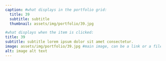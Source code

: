 ```yaml
---
caption: #what displays in the portfolio grid:
  title: 39
  subtitle: subtitle
  thumbnail: assets/img/portfolio/39.jpg

#what displays when the item is clicked:
title: 39
subtitle: subtitle lorem ipsum dolor sit amet consectetur.
image: assets/img/portfolio/39.jpg #main image, can be a link or a file in assets/img/portfolio
alt: image alt text
---
```

